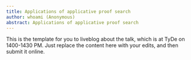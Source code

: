 ```yaml
---
title: Applications of applicative proof search
author: whoami (Anonymous)
abstract: Applications of applicative proof search
---
```


This is the template for you to liveblog about the talk,
which is at TyDe on 1400-1430 PM.  Just replace the content here
with your edits, and then submit it online.
